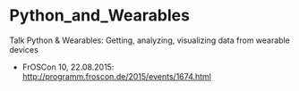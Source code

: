 # Python_and_Wearables
Talk Python &amp; Wearables: Getting, analyzing, visualizing data from wearable devices

* FrOSCon 10, 22.08.2015: http://programm.froscon.de/2015/events/1674.html
